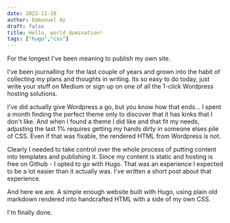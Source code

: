 ```yaml
---
date: 2022-11-18
author: Emmanuel Ay
draft: false
title: Hello, world domination!
tags: ["hugo","css"]
---
```


For the longest I've been meaning to publish my own site. 

I've been journalling for the last couple of years and grown into the habit of collecting my plans and thoughts in writing. Its so easy to do today, just write your stuff on Medium or sign up on one of all the 1-click Wordpress hosting solutions. 

<!--more-->

I've did actually give Wordpress a go, but you know how that ends... I spent a month finding the perfect theme only to discover that it has kinks that I don't like. And when I found a theme I did like and that fit my needs, adjusting the last 1% requires getting my hands dirty in someone elses pile of CSS. Even if that was fixable, the rendered HTML from Wordpress is not.

Clearly I needed to take control over the whole process of putting content into templates and publishing it. Since my content is static and hosting is free on Github - I opted to go with Hugo. That was an experience I expected to be a lot easier than it actually was. I've written a short post about that experience.

And here we are. A simple enough website built with Hugo, using plain old markdown rendered into handcrafted HTML with a side of my own CSS. 

I'm finally done.